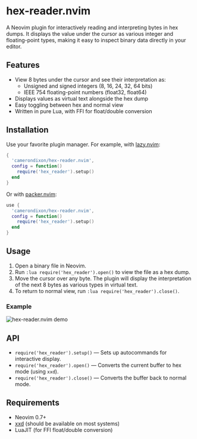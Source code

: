 # hex-reader.nvim

A Neovim plugin for interactively reading and interpreting bytes in hex dumps. It displays the value under the cursor as various integer and floating-point types, making it easy to inspect binary data directly in your editor.

## Features

- View 8 bytes under the cursor and see their interpretation as:
  - Unsigned and signed integers (8, 16, 24, 32, 64 bits)
  - IEEE 754 floating-point numbers (float32, float64)
- Displays values as virtual text alongside the hex dump
- Easy toggling between hex and normal view
- Written in pure Lua, with FFI for float/double conversion

## Installation

Use your favorite plugin manager. For example, with [lazy.nvim](https://github.com/folke/lazy.nvim):

```lua
{
  'camerondixon/hex-reader.nvim',
  config = function()
    require('hex_reader').setup()
  end
}
```

Or with [packer.nvim](https://github.com/wbthomason/packer.nvim):

```lua
use {
  'camerondixon/hex-reader.nvim',
  config = function()
    require('hex_reader').setup()
  end
}
```

## Usage

1. Open a binary file in Neovim.
2. Run `:lua require('hex_reader').open()` to view the file as a hex dump.
3. Move the cursor over any byte. The plugin will display the interpretation of the next 8 bytes as various types in virtual text.
4. To return to normal view, run `:lua require('hex_reader').close()`.

### Example

![hex-reader.nvim demo](https://raw.githubusercontent.com/camerondixon/hex-reader.nvim/main/demo.gif)

## API

- `require('hex_reader').setup()` — Sets up autocommands for interactive display.
- `require('hex_reader').open()` — Converts the current buffer to hex mode (using `xxd`).
- `require('hex_reader').close()` — Converts the buffer back to normal mode.

## Requirements

- Neovim 0.7+
- [xxd](https://linux.die.net/man/1/xxd) (should be available on most systems)
- LuaJIT (for FFI float/double conversion)